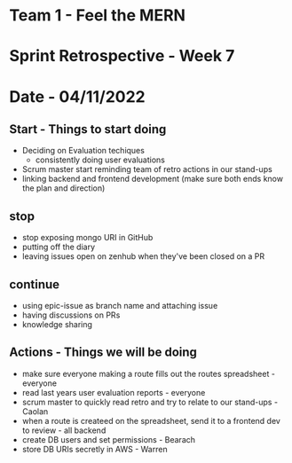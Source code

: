 # Team 1 - Feel the MERN
# Sprint Retrospective - Week 7
# Date - 04/11/2022


## Start - Things to start doing 
- Deciding on Evaluation techiques
    - consistently doing user evaluations
- Scrum master start reminding team of retro actions in our stand-ups
- linking backend and frontend development (make sure both ends know the plan and direction)


## stop
- stop exposing mongo URI in GitHub
- putting off the diary
- leaving issues open on zenhub when they've been closed on a PR


## continue
- using epic-issue as branch name and attaching issue
- having discussions on PRs
- knowledge sharing


## Actions - Things we will be doing 
- make sure everyone making a route fills out the routes spreadsheet - everyone
- read last years user evaluation reports - everyone
- scrum master to quickly read retro and try to relate to our stand-ups - Caolan
- when a route is createed on the spreadsheet, send it to a frontend dev to review - all backend
- create DB users and set permissions - Bearach
- store DB URIs secretly in AWS - Warren
